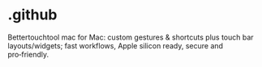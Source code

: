 # .github
Bettertouchtool mac for Mac: custom gestures &amp; shortcuts plus touch bar layouts/widgets; fast workflows, Apple silicon ready, secure and pro‑friendly.
